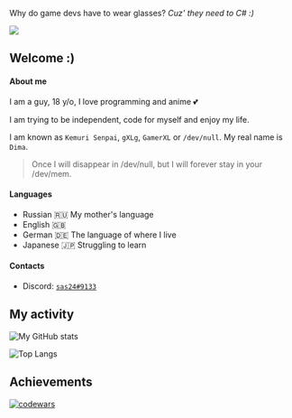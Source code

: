 Why do game devs have to wear glasses? *Cuz' they need to C# :)*

<img src="https://user-images.githubusercontent.com/65429873/141671952-c28363d9-3265-4919-934e-0e90a7a755a5.jpg" />


## Welcome :)

#### About me
I am a guy, 18 y/o, I love programming and anime 💕

I am trying to be independent, code for myself and enjoy my life.

I am known as `Kemuri Senpai`, `gXLg`, `GamerXL` or `/dev/null`.
My real name is `Dima`.

> Once I will disappear in /dev/null, but I will forever stay in your /dev/mem.

#### Languages
- Russian 🇷🇺 My mother's language
- English 🇬🇧
- German 🇩🇪 The language of where I live
- Japanese 🇯🇵 Struggling to learn

#### Contacts
- Discord: [`sas24#9133`](https://discordapp.com/users/557260090621558805)

## My activity

![My GitHub stats](https://github-readme-stats.vercel.app/api?username=gXLg&theme=dark&show_icons=true)

![Top Langs](https://github-readme-stats.vercel.app/api/top-langs/?username=gXLg&theme=dark&layout=compact)

## Achievements

[![codewars](https://www.codewars.com/users/Kemuri/badges/large)](https://www.codewars.com/users/Kemuri)

